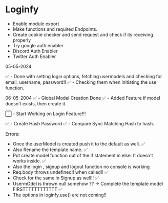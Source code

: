 # Loginfy

 - Enable module export 
 - Make functions and required Endpoints. 
 - Create cookie checker and send request and check if its receiving properly
 - Try google auth enabler 
 - Discord Auth Enabler
 - Twitter Auth Enabler  


05-05-2024 

✅ - Done with setting login options, fetching usermodels and checking for email, username, password!! 
✅ - Checking them when initiating the use function. 

06-05-2004
✅ - Global Model Creation Done 
✅ - Added Feature if model doesn't exists, then create it.

⬜ - Start Working on Login Feature!!!

✅ - Create Hash Password 
✅ - Compare Sync Matching Hash to hash.


Errors: 

- Once the userModel is created push it to the default as well. ✅
- Also Rename the template name. ✅
- Put create model function out of the if statement in else. It doesn't works inside. ✅
- Also the login , signup and logout function no console is working
- Req.body throws undefined!! when called!! ✅
- Check for the same in Signup as well!! ✅
- UsermOdel is thrown null somehow ?? -> Complete the template model FIRSTTTTTTTTTTTT ✅
- The options in loginfy.use() are not coming!!
